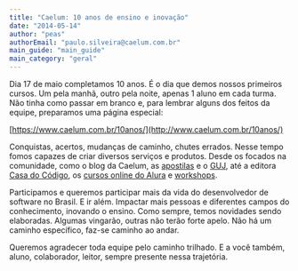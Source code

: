```yaml
---
title: "Caelum: 10 anos de ensino e inovação"
date: "2014-05-14"
author: "peas"
authorEmail: "paulo.silveira@caelum.com.br"
main_guide: "main_guide"
main_category: "geral"
---
```


Dia 17 de maio completamos 10 anos. É o dia que demos nossos primeiros cursos. Um pela manhã, outro pela noite, apenas 1 aluno em cada turma. Não tinha como passar em branco e, para lembrar alguns dos feitos da equipe, preparamos uma página especial:

[https://www.caelum.com.br/10anos/](http://www.caelum.com.br/10anos/)

Conquistas, acertos, mudanças de caminho, chutes errados. Nesse tempo fomos capazes de criar diversos serviços e produtos. Desde os focados na comunidade, como o blog da Caelum, as [apostilas](http://www.caelum.com.br/apostilas) e o [GUJ](http://www.guj.com.br/), até a editora [Casa do Código](http://www.casadocodigo.com.br), os [cursos online do Alura](http://www.alura.com.br/) e [workshops](https://www.caelum.com.br/workshops/).

Participamos e queremos participar mais da vida do desenvolvedor de software no Brasil. E ir além. Impactar mais pessoas e diferentes campos do conhecimento, inovando o ensino. Como sempre, temos novidades sendo elaboradas. Algumas vingarão, outras não terão forte apelo. Não há um caminho específico, faz-se caminho ao andar.

Queremos agradecer toda equipe pelo caminho trilhado. E a você também, aluno, colaborador, leitor, sempre presente nessa trajetória.
